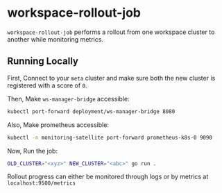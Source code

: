 # workspace-rollout-job

`workspace-rollout-job` performs a rollout from one workspace cluster to another while monitoring
metrics.

## Running Locally

First, Connect to your `meta` cluster and make sure both the new cluster is registered with
a score of `0`.

Then, Make `ws-manager-bridge` accessible:

```bash
kubectl port-forward deployment/ws-manager-bridge 8080
```

Also, Make prometheus accessible:

```bash
kubectl -n monitoring-satellite port-forward prometheus-k8s-0 9090
```

Now, Run the job:

```bash
OLD_CLUSTER="<xyz>" NEW_CLUSTER="<abc>" go run .
```

Rollout progress can either be monitored through logs or by metrics at `localhost:9500/metrics`

